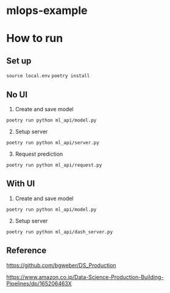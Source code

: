 # mlops-example


# How to run
## Set up
`source local.env`
`poetry install`


## No UI
1. Create and save model

`poetry run python ml_api/model.py`  

2. Setup server

`poetry run python ml_api/server.py`  


3. Request prediction

`poetry run python ml_api/request.py`

## With UI
1. Create and save model

`poetry run python ml_api/model.py`  

2. Setup server

`poetry run python ml_api/dash_server.py`  



## Reference
https://github.com/bgweber/DS_Production

https://www.amazon.co.jp/Data-Science-Production-Building-Pipelines/dp/165206463X